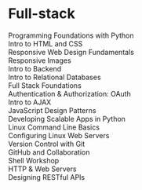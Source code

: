 # Full-stack

Programming Foundations with Python<br>
Intro to HTML and CSS<br>
Responsive Web Design Fundamentals<br>
Responsive Images<br>
Intro to Backend<br>
Intro to Relational Databases<br>
Full Stack Foundations<br>
Authentication & Authorization: OAuth<br>
Intro to AJAX<br>
JavaScript Design Patterns<br>
Developing Scalable Apps in Python<br>
Linux Command Line Basics<br>
Configuring Linux Web Servers<br>
Version Control with Git<br>
GitHub and Collaboration<br>
Shell Workshop<br>
HTTP & Web Servers<br>
Designing RESTful APIs<br>
